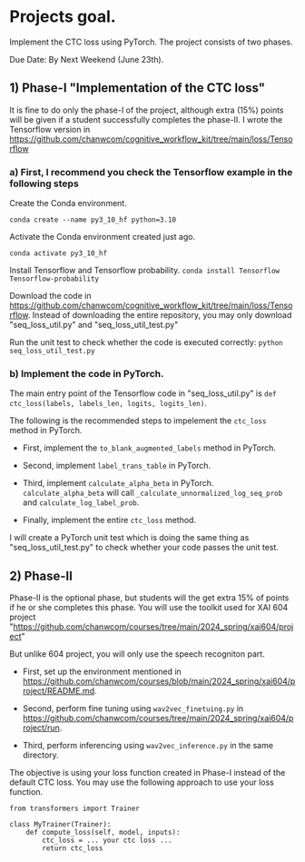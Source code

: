 
# Projects goal.

Implement the CTC loss using PyTorch.
The project consists of two phases.


Due Date: By Next Weekend (June 23th).

## 1) Phase-I "Implementation of the CTC loss"
It is fine to do only the phase-I of the project, although extra (15%) points will be given if a student successfully completes the phase-II.
I wrote the Tensorflow version in https://github.com/chanwcom/cognitive_workflow_kit/tree/main/loss/Tensorflow

### a) First, I recommend you check the Tensorflow example in the following steps


Create the Conda environment.

`conda create --name py3_10_hf python=3.10`

Activate the Conda environment created just ago.

`conda activate py3_10_hf`

Install Tensorflow and Tensorflow probability.
`conda install Tensorflow Tensorflow-probability`

Download the code in https://github.com/chanwcom/cognitive_workflow_kit/tree/main/loss/Tensorflow.
Instead of downloading the entire repository, you may only download "seq_loss_util.py" and "seq_loss_util_test.py"

Run the unit test to check whether the code is executed correctly:
`python seq_loss_util_test.py`


### b) Implement the code in PyTorch.

The main entry point of the Tensorflow code in "seq_loss_util.py" is `def ctc_loss(labels, labels_len, logits, logits_len)`.

The following is the recommended steps to impelement the `ctc_loss` method in PyTorch.

- First, implement the `to_blank_augmented_labels` method in PyTorch.

- Second, implement `label_trans_table` in PyTorch.

- Third, implement `calculate_alpha_beta` in PyTorch. `calculate_alpha_beta` will call `_calculate_unnormalized_log_seq_prob` and `calculate_log_label_prob`.

- Finally, implement the entire `ctc_loss` method.


I will create a PyTorch unit test which is doing the same thing as "seq_loss_util_test.py" to check whether your code passes the unit test.



## 2) Phase-II
Phase-II is the optional phase, but students will the get extra 15% of points if he or she completes this phase.
You will use the toolkit used for XAI 604 project "https://github.com/chanwcom/courses/tree/main/2024_spring/xai604/project"

But unlike 604 project, you will only use the speech recogniton part.

- First, set up the environment mentioned in https://github.com/chanwcom/courses/blob/main/2024_spring/xai604/project/README.md.

- Second, perform fine tuning using `wav2vec_finetuing.py` in https://github.com/chanwcom/courses/tree/main/2024_spring/xai604/project/run.
  
- Third, perform inferencing using `wav2vec_inference.py` in the same directory.

 The objective is using your loss function created in Phase-I instead of the default CTC loss.
 You may use the following approach to use your loss function.
```
from transformers import Trainer

class MyTrainer(Trainer):
    def compute_loss(self, model, inputs):
        ctc_loss = ... your ctc loss ...
        return ctc_loss
```
